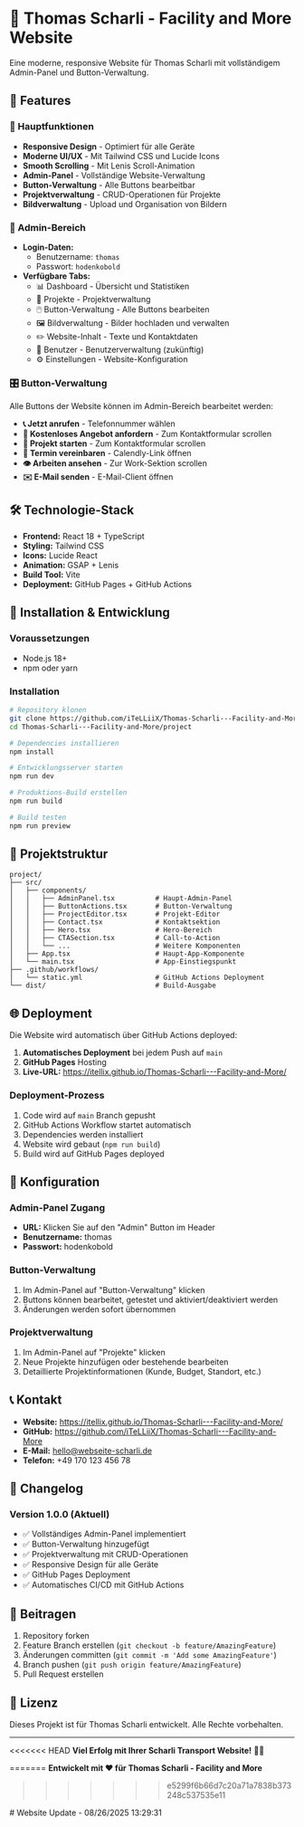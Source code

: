 # 🚀 Thomas Scharli - Facility and More Website

Eine moderne, responsive Website für Thomas Scharli mit vollständigem Admin-Panel und Button-Verwaltung.

## 🌟 Features

### 🎯 Hauptfunktionen
- **Responsive Design** - Optimiert für alle Geräte
- **Moderne UI/UX** - Mit Tailwind CSS und Lucide Icons
- **Smooth Scrolling** - Mit Lenis Scroll-Animation
- **Admin-Panel** - Vollständige Website-Verwaltung
- **Button-Verwaltung** - Alle Buttons bearbeitbar
- **Projektverwaltung** - CRUD-Operationen für Projekte
- **Bildverwaltung** - Upload und Organisation von Bildern

### 🔐 Admin-Bereich
- **Login-Daten:** 
  - Benutzername: `thomas`
  - Passwort: `hodenkobold`
- **Verfügbare Tabs:**
  - 📊 Dashboard - Übersicht und Statistiken
  - 📁 Projekte - Projektverwaltung
  - 🖱️ Button-Verwaltung - Alle Buttons bearbeiten
  - 🖼️ Bildverwaltung - Bilder hochladen und verwalten
  - ✏️ Website-Inhalt - Texte und Kontaktdaten
  - 👥 Benutzer - Benutzerverwaltung (zukünftig)
  - ⚙️ Einstellungen - Website-Konfiguration

### 🎛️ Button-Verwaltung
Alle Buttons der Website können im Admin-Bereich bearbeitet werden:

- **📞 Jetzt anrufen** - Telefonnummer wählen
- **💬 Kostenloses Angebot anfordern** - Zum Kontaktformular scrollen
- **🚀 Projekt starten** - Zum Kontaktformular scrollen
- **📅 Termin vereinbaren** - Calendly-Link öffnen
- **👁️ Arbeiten ansehen** - Zur Work-Sektion scrollen
- **✉️ E-Mail senden** - E-Mail-Client öffnen

## 🛠️ Technologie-Stack

- **Frontend:** React 18 + TypeScript
- **Styling:** Tailwind CSS
- **Icons:** Lucide React
- **Animation:** GSAP + Lenis
- **Build Tool:** Vite
- **Deployment:** GitHub Pages + GitHub Actions

## 🚀 Installation & Entwicklung

### Voraussetzungen
- Node.js 18+
- npm oder yarn

### Installation
```bash
# Repository klonen
git clone https://github.com/iTeLLiiX/Thomas-Scharli---Facility-and-More.git
cd Thomas-Scharli---Facility-and-More/project

# Dependencies installieren
npm install

# Entwicklungsserver starten
npm run dev

# Produktions-Build erstellen
npm run build

# Build testen
npm run preview
```

## 📁 Projektstruktur

```
project/
├── src/
│   ├── components/
│   │   ├── AdminPanel.tsx          # Haupt-Admin-Panel
│   │   ├── ButtonActions.tsx       # Button-Verwaltung
│   │   ├── ProjectEditor.tsx       # Projekt-Editor
│   │   ├── Contact.tsx             # Kontaktsektion
│   │   ├── Hero.tsx                # Hero-Bereich
│   │   ├── CTASection.tsx          # Call-to-Action
│   │   └── ...                     # Weitere Komponenten
│   ├── App.tsx                     # Haupt-App-Komponente
│   └── main.tsx                    # App-Einstiegspunkt
├── .github/workflows/
│   └── static.yml                  # GitHub Actions Deployment
└── dist/                           # Build-Ausgabe
```

## 🌐 Deployment

Die Website wird automatisch über GitHub Actions deployed:

1. **Automatisches Deployment** bei jedem Push auf `main`
2. **GitHub Pages** Hosting
3. **Live-URL:** https://itellix.github.io/Thomas-Scharli---Facility-and-More/

### Deployment-Prozess
1. Code wird auf `main` Branch gepusht
2. GitHub Actions Workflow startet automatisch
3. Dependencies werden installiert
4. Website wird gebaut (`npm run build`)
5. Build wird auf GitHub Pages deployed

## 🔧 Konfiguration

### Admin-Panel Zugang
- **URL:** Klicken Sie auf den "Admin" Button im Header
- **Benutzername:** thomas
- **Passwort:** hodenkobold

### Button-Verwaltung
1. Im Admin-Panel auf "Button-Verwaltung" klicken
2. Buttons können bearbeitet, getestet und aktiviert/deaktiviert werden
3. Änderungen werden sofort übernommen

### Projektverwaltung
1. Im Admin-Panel auf "Projekte" klicken
2. Neue Projekte hinzufügen oder bestehende bearbeiten
3. Detaillierte Projektinformationen (Kunde, Budget, Standort, etc.)

## 📞 Kontakt

- **Website:** https://itellix.github.io/Thomas-Scharli---Facility-and-More/
- **GitHub:** https://github.com/iTeLLiiX/Thomas-Scharli---Facility-and-More
- **E-Mail:** hello@webseite-scharli.de
- **Telefon:** +49 170 123 456 78

## 📝 Changelog

### Version 1.0.0 (Aktuell)
- ✅ Vollständiges Admin-Panel implementiert
- ✅ Button-Verwaltung hinzugefügt
- ✅ Projektverwaltung mit CRUD-Operationen
- ✅ Responsive Design für alle Geräte
- ✅ GitHub Pages Deployment
- ✅ Automatisches CI/CD mit GitHub Actions

## 🤝 Beitragen

1. Repository forken
2. Feature Branch erstellen (`git checkout -b feature/AmazingFeature`)
3. Änderungen committen (`git commit -m 'Add some AmazingFeature'`)
4. Branch pushen (`git push origin feature/AmazingFeature`)
5. Pull Request erstellen

## 📄 Lizenz

Dieses Projekt ist für Thomas Scharli entwickelt. Alle Rechte vorbehalten.

---

<<<<<<< HEAD
**Viel Erfolg mit Ihrer Scharli Transport Website!** 🚛✨

=======
**Entwickelt mit ❤️ für Thomas Scharli - Facility and More**
>>>>>>> e5299f6b66d7c20a71a7838b373248c537535e11



#   W e b s i t e   U p d a t e   -   0 8 / 2 6 / 2 0 2 5   1 3 : 2 9 : 3 1  
 